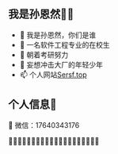 ## 我是孙恩然👳‍♂️
- 👋 我是孙恩然，你们是谁
- 👀 一名软件工程专业的在校生
- 🌱 朝着考研努力
- 💞️ 妄想冲击大厂的年轻少年
- 📫 个人网站<a href="sersf.top">Sersf.top</a>
## 个人信息📰
💬 微信：17640343176



💩💩💩💩💩💩💩💩💩💩💩💩💩💩💩💩💩💩💩💩

